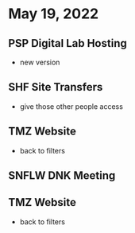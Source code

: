 # May 19, 2022

## PSP Digital Lab Hosting
- new version

## SHF Site Transfers
- give those other people access

## TMZ Website
- back to filters

## SNFLW DNK Meeting

## TMZ Website
- back to filters